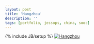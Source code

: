 ```yaml
---
layout: post
title: 'Hangzhou'
description: ''
tags: [portfolio, jessops, china, sooc]
---
```

{% include JB/setup %}
<a href='http://www.flickr.com/photos/tlvince/6467485431/'><img alt='Hangzhou' title='View "Hangzhou" on Flickr' src='http://farm8.staticflickr.com/7170/6467485431_d4bbc9b5ed_b.jpg'></a>
